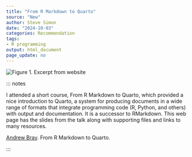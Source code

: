 ```yaml
---
title: "From R Markdown to Quarto"
source: "New"
author: Steve Simon
date: "2024-10-03"
categories: Recommendation
tags:
- R programming
output: html_document
page_update: no
---
```


![Figure 1. Excerpt from website](http://www.pmean.com/new-images/24/andrew-bray-quarto-01.png)

::: notes

I attended a short course, From R Markdown to Quarto, which provided a nice introduction to Quarto, a system for producing documents in a wide range of formats that integrate programming code (R, Python, and others) with output and documentation. It is a successor to RMarkdown. This web page has the slides from the talk along with supporting files and links to many resources.

[Andrew Bray][bra1]. From R Markdown to Quarto.

[bra1]: https://andrew.quarto.pub/kc-asa/

:::
